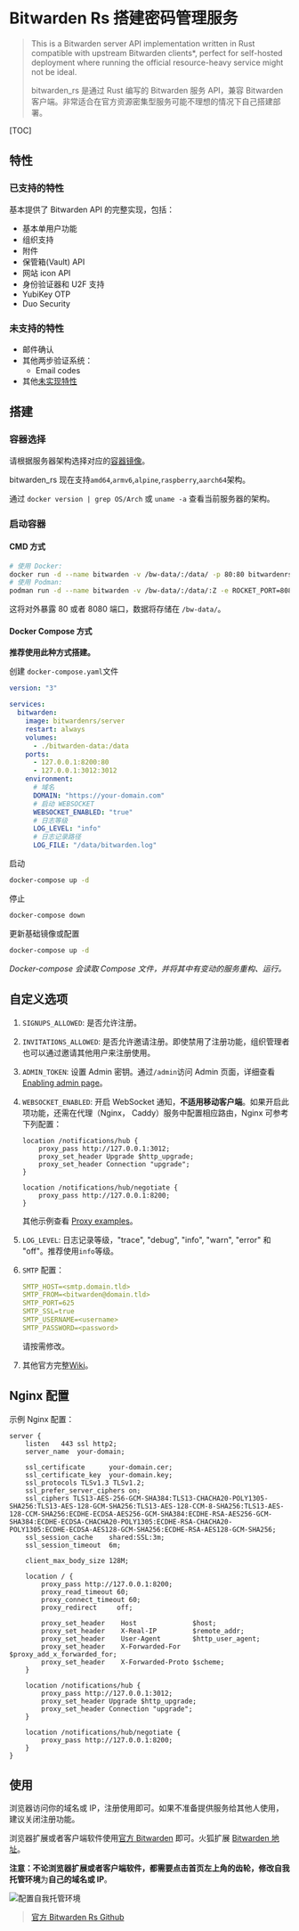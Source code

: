 # Bitwarden Rs 搭建密码管理服务

> This is a Bitwarden server API implementation written in Rust compatible with upstream Bitwarden clients*, perfect for self-hosted deployment  where running the official resource-heavy service might not be ideal.
>
> bitwarden_rs 是通过 Rust 编写的 Bitwarden 服务 API，兼容 Bitwarden 客户端。非常适合在官方资源密集型服务可能不理想的情况下自己搭建部署。

[TOC]

## 特性

### 已支持的特性

基本提供了 Bitwarden API 的完整实现，包括：

- 基本单用户功能
- 组织支持
- 附件
- 保管箱(Vault) API
- 网站 icon API
- 身份验证器和 U2F 支持
- YubiKey OTP
- Duo Security

### 未支持的特性

- 邮件确认
- 其他两步验证系统：
  - Email codes
- 其他[未实现特性](https://github.com/dani-garcia/bitwarden_rs/issues/246)

## 搭建

### 容器选择

请根据服务器架构选择对应的[容器镜像](https://github.com/dani-garcia/bitwarden_rs/wiki/Which-container-image-to-use)。

bitwarden_rs 现在支持`amd64`,`armv6`,`alpine`,`raspberry`,`aarch64`架构。

通过 `docker version | grep OS/Arch` 或 `uname -a` 查看当前服务器的架构。

### 启动容器

#### CMD 方式

```bash
# 使用 Docker:
docker run -d --name bitwarden -v /bw-data/:/data/ -p 80:80 bitwardenrs/server:latest
# 使用 Podman:
podman run -d --name bitwarden -v /bw-data/:/data/:Z -e ROCKET_PORT=8080 -p 8080:8080 bitwardenrs/server:latest
```

这将对外暴露 80 或者 8080 端口，数据将存储在 `/bw-data/`。

#### Docker Compose 方式

**推荐使用此种方式搭建。**

创建 `docker-compose.yaml`文件

```yaml
version: "3"

services:
  bitwarden:
    image: bitwardenrs/server
    restart: always
    volumes:
      - ./bitwarden-data:/data
    ports:
      - 127.0.0.1:8200:80
      - 127.0.0.1:3012:3012
    environment:
      # 域名
      DOMAIN: "https://your-domain.com"
      # 启动 WEBSOCKET
      WEBSOCKET_ENABLED: "true"
      # 日志等级
      LOG_LEVEL: "info"
      # 日志记录路径
      LOG_FILE: "/data/bitwarden.log"
```

启动

```bash
docker-compose up -d
```

停止

```bash
docker-compose down
```

更新基础镜像或配置

```bash
docker-compose up -d
```

*Docker-compose 会读取 Compose 文件，并将其中有变动的服务重构、运行。*

## 自定义选项

1. `SIGNUPS_ALLOWED`: 是否允许注册。

2. `INVITATIONS_ALLOWED`: 是否允许邀请注册。即使禁用了注册功能，组织管理者也可以通过邀请其他用户来注册使用。

3. `ADMIN_TOKEN`: 设置 Admin 密钥。通过`/admin`访问 Admin 页面，详细查看[Enabling admin page](https://github.com/dani-garcia/bitwarden_rs/wiki/Enabling-admin-page)。

4. `WEBSOCKET_ENABLED`: 开启 WebSocket 通知，**不适用移动客户端**。如果开启此项功能，还需在代理（Nginx， Caddy）服务中配置相应路由，Nginx 可参考下列配置：

   ```nginx
   location /notifications/hub {
       proxy_pass http://127.0.0.1:3012;
       proxy_set_header Upgrade $http_upgrade;
       proxy_set_header Connection "upgrade";
   }  

   location /notifications/hub/negotiate {
       proxy_pass http://127.0.0.1:8200;
   }
   ```

   其他示例查看 [Proxy examples](https://github.com/dani-garcia/bitwarden_rs/wiki/Proxy-examples)。

5. `LOG_LEVEL`: 日志记录等级，"trace", "debug", "info", "warn", "error" 和 "off"。推荐使用`info`等级。

6. `SMTP` 配置：

   ```yaml
   SMTP_HOST=<smtp.domain.tld>
   SMTP_FROM=<bitwarden@domain.tld>
   SMTP_PORT=625
   SMTP_SSL=true
   SMTP_USERNAME=<username>
   SMTP_PASSWORD=<password>
   ```

   请按需修改。

7. 其他官方完整[Wiki](https://github.com/dani-garcia/bitwarden_rs/wiki)。

## Nginx 配置

示例 Nginx 配置：

```nginx
server {
    listen   443 ssl http2;
    server_name  your-domain;

    ssl_certificate      your-domain.cer;
    ssl_certificate_key  your-domain.key;
    ssl_protocols TLSv1.3 TLSv1.2;
    ssl_prefer_server_ciphers on;
    ssl_ciphers TLS13-AES-256-GCM-SHA384:TLS13-CHACHA20-POLY1305-SHA256:TLS13-AES-128-GCM-SHA256:TLS13-AES-128-CCM-8-SHA256:TLS13-AES-128-CCM-SHA256:ECDHE-ECDSA-AES256-GCM-SHA384:ECDHE-RSA-AES256-GCM-SHA384:ECDHE-ECDSA-CHACHA20-POLY1305:ECDHE-RSA-CHACHA20-POLY1305:ECDHE-ECDSA-AES128-GCM-SHA256:ECDHE-RSA-AES128-GCM-SHA256;
    ssl_session_cache    shared:SSL:3m;
    ssl_session_timeout  6m;

    client_max_body_size 128M;

    location / {
        proxy_pass http://127.0.0.1:8200;
        proxy_read_timeout 60;
        proxy_connect_timeout 60;
        proxy_redirect     off;
  
        proxy_set_header    Host              $host;
        proxy_set_header    X-Real-IP         $remote_addr;
        proxy_set_header    User-Agent        $http_user_agent;
        proxy_set_header    X-Forwarded-For   $proxy_add_x_forwarded_for;
        proxy_set_header    X-Forwarded-Proto $scheme;
    }

    location /notifications/hub {
        proxy_pass http://127.0.0.1:3012;
        proxy_set_header Upgrade $http_upgrade;
        proxy_set_header Connection "upgrade";
    }

    location /notifications/hub/negotiate {
        proxy_pass http://127.0.0.1:8200;
    }
}
```

## 使用

浏览器访问你的域名或 IP，注册使用即可。如果不准备提供服务给其他人使用，建议关闭注册功能。

浏览器扩展或者客户端软件使用[官方 Bitwarden](https://bitwarden.com/) 即可。火狐扩展 [Bitwarden 地址](https://addons.mozilla.org/zh-CN/firefox/addon/bitwarden-password-manager/)。

**注意：**不论浏览器扩展或者客户端软件，都需要点击首页左上角的齿轮，修改**自我托管环境**为**自己的域名或 IP**。

![配置自我托管环境](image-20200204215811860.png)

> [官方 Bitwarden Rs Github](https://github.com/dani-garcia/bitwarden_rs)
